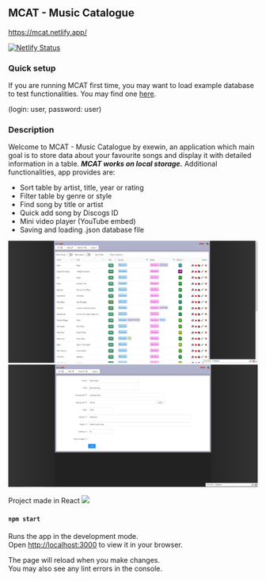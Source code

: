 ## MCAT - Music Catalogue

https://mcat.netlify.app/

[![Netlify Status](https://api.netlify.com/api/v1/badges/b7cb80b3-2118-4c0f-a865-58af158b854b/deploy-status)](https://app.netlify.com/sites/mcat/deploys)

### Quick setup

If you are running MCAT first time, you may want to load example database to test functionalities. You may find one [here](https://downgit.github.io/#/home?url=https://github.com/exewin/musiccatalogue/blob/master/extras/exampleDatabase.json).

(login: user, password: user)

### Description

Welcome to MCAT - Music Catalogue by exewin, an application which main goal is to store data
about your favourite songs and display it with detailed information in a table. ***MCAT works on local storage.***
Additional functionalities, app provides are:

- Sort table by artist, title, year or rating
- Filter table by genre or style
- Find song by title or artist
- Quick add song by Discogs ID
- Mini video player (YouTube embed)
- Saving and loading .json database file

![Preview Image uno](./previewimages/prev1.png)
![Preview Image uno](./previewimages/prev2.png)

Project made in React
<img src="https://upload.wikimedia.org/wikipedia/commons/thumb/a/a7/React-icon.svg/1024px-React-icon.svg.png" width="18">

#### `npm start`

Runs the app in the development mode.\
Open [http://localhost:3000](http://localhost:3000) to view it in your browser.

The page will reload when you make changes.\
You may also see any lint errors in the console.
